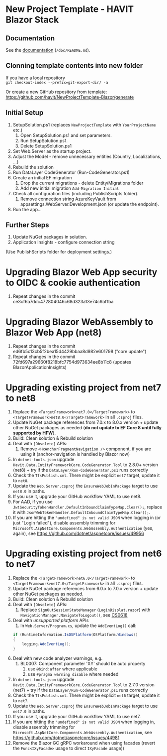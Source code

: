 ﻿# New Project Template - HAVIT Blazor Stack

## Documentation
See the [documentation](./doc/README.md) (`/doc/README.md`).

## Clonning template contents into new folder
If you have a local repository   
`git checkout-index --prefix=git-export-dir/ -a`

Or create a new GitHub repository from template:  
https://github.com/havit/NewProjectTemplate-Blazor/generate

## Initial Setup
1. SetupSolution.ps1 (replaces `NewProjectTemplate` with `YourProjectName` etc.)
   1. Open SetupSolution.ps1 and set parameters.
   1. Run SetupSolution.ps1.
   1. Delete SetupSolution.ps1
1. Set Web.Server as the startup project.
1. Adjust the Model - remove unnecessary entities (Country, Localizations, ...)
1. Rebuild the solution
1. Run DataLayer CodeGenerator (Run-CodeGenerator.ps1)
1. Create an initial EF migration
   1. Drop the current migrations - delete Entity/Migrations folder
   1. Add new initial migration `Add-Migration Initial`
1. Check all configuration files (including PublishScripts folder).
    1. Remove connection string AzureKeyVault from appsettings.WebServer.Development.json (or update the endpoint).
1. Run the app...



## Further Steps
1. Update NuGet packages in solution.
1. Application Insights - configure connection string

(Use PublishScripts folder for deployment settings.)


# Upgrading Blazor Web App security to OIDC & cookie authentication
1. Repeat changes in the commit ce3cf6a7ddc472804046c68d323a13e74c9af1ba

# Upgrading Blazor WebAssembly to Blazor Web App (net8)
1. Repeat changes in the commit ed6fb5c13cb5f2bea15d4429bbaa8d982e601798 ("core update")
1. Repeat changes in the commit 72fd697a29660f8218bfc7754d973634ee8b11c8 (updates BlazorApplicationInsights)

# Upgrading existing project from net7 to net8

1. Replace the `<TargetFramework>net7.0</TargetFramework>` to `<TargetFramework>net8.0</TargetFramework>` in all `.csproj` files.
1. Update NuGet package references from 7.0.x to 8.0.x version + update other NuGet packages as needed (**do not update to EF Core 8 until fully supported by HFW**).
1. Build: Clean solution & Rebuild solution
1. Deal with `[Obsolete]` APIs:
   1. Remove `<HxAnchorFragmentNavigation />` component, if you are using it (anchor-navigation is handled by Blazor now)
1. In `dotnet-tools.json` upgrade `Havit.Data.EntityFrameworkCore.CodeGenerator.Tool` to 2.8.0+ version (net8) + try if the `DataLayer/Run-CodeGenerator.ps1` runs correctly
1. Check the `TfsPublish.xml`. There might be explicit `net7` target, update it to `net8`.
1. Update the `Web.Server.csproj` the `EnsureWebJobInPackage` target to use `net8.0` in paths.
1. If you use it, upgrade your GitHub workflow YAML to use net8.
1. For AAD, if you use `JwtSecurityTokenHandler.DefaultInboundClaimTypeMap.Clear();`, replace it with `JsonWebTokenHandler.DefaultInboundClaimTypeMap.Clear();`.
1. If you are hitting the `"undefined" is not valid JSON` when logging in (or just "Login failed"), disable assembly trimming for `Microsoft.AspNetCore.Components.WebAssembly.Authentication` (yes, again), see https://github.com/dotnet/aspnetcore/issues/49956


# Upgrading existing project from net6 to net7

1. Replace the `<TargetFramework>net6.0</TargetFramework>` to `<TargetFramework>net7.0</TargetFramework>` in all `.csproj` files.
1. Update NuGet package references from 6.0.x to 7.0.x version + update other NuGet packages as needed.
1. Build: Clean solution & Rebuild solution
1. Deal with `[Obsolete]` APIs:
    1. Replace `SignOutSessionStateManager` (`LoginDisplat.razor`) with `NavigationManager.NavigateToLogout()`, see [CS0618](https://learn.microsoft.com/en-us/dotnet/csharp/language-reference/compiler-messages/cs0618)
1. Deal with *unsupported platform* APIs
    1. In `Web.Server/Program.cs`, update the `AddEventLog()` call:
    ```csharp
	if (RuntimeInformation.IsOSPlatform(OSPlatform.Windows))
	{
		logging.AddEventLog();
	}
	```
1. Deal with new code analyzer warnings, e.g.
    1. BL0007: Component parameter 'XY' should be auto property
        1. use `@bind:after` where applicable
		1. use `#pragma warning disable` where needed
1. In `dotnet-tools.json` upgrade `Havit.Data.EntityFrameworkCore.CodeGenerator.Tool` to 2.7.0 version (net7) + try if the `DataLayer/Run-CodeGenerator.ps1` runs correctly
1. Check the `TfsPublish.xml`. There might be explicit `net6` target, update it to `net7`.
1. Update the `Web.Server.csproj` the `EnsureWebJobInPackage` target to use `net7.0` in paths.
1. If you use it, upgrade your GitHub workflow YAML to use net7.
1. If you are hitting the `"undefined" is not valid JSON` when logging in, disable assembly trimming for `Microsoft.AspNetCore.Components.WebAssembly.Authentication`, see https://github.com/dotnet/aspnetcore/issues/44981
1. Remove the Blazor GC gRPC workaround when using facades (revert the `Func<IXyFacade>` usage to direct `IXyFacade` usage))
